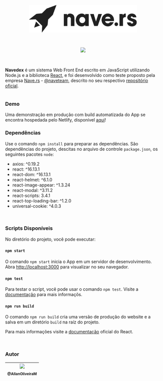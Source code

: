 <p align="center">
    <img src="https://raw.githubusercontent.com/AllanOliveiraM/nave.rs-front-end-challange/master/docs_images/logo.svg" width="350">
</p>

<br />

<p align="center">
    <img height="20" src="https://img.shields.io/github/license/AllanOliveiraM/nave.rs-front-end-challange">
</p>

<br />

**Navedex** é um sistema Web Front End escrito em JavaScript utilizando Node.js e a biblioteca [React](https://reactjs.org/), e foi desenvolvido como teste proposto pela empresa [Nave.rs](https://nave.rs/) - [@naveteam](https://github.com/naveteam/), descrito no seu respectivo [repositório oficial](https://github.com/naveteam/front-end-challenge). <br /> <br />

### Demo

Uma demonstração em produção com build automatizada do App se encontra hospedada pelo Netlify, disponível [aqui](https://navedex.netlify.app/)! <br />

### Dependências

Use o comando `npm install` para preparar as dependências.
São dependências do projeto, descitas no arquivo de controle `package.json`, os seguintes pacotes `node`:

- axios: ^0.19.2
- react: ^16.13.1
- react-dom: ^16.13.1
- react-helmet: ^6.1.0
- react-image-appear: ^1.3.24
- react-modal: ^3.11.2
- react-scripts: 3.4.1
- react-top-loading-bar: ^1.2.0
- universal-cookie: ^4.0.3

<br />

### Scripts Disponíveis

No diretório do projeto, você pode executar:

#### `npm start`

O comando `npm start` inicia o App em um servidor de desenvolvimento.<br />
Abra [http://localhost:3000](http://localhost:3000) para visualizar no seu navegador.

#### `npm test`

Para testar o script, você pode usar o comando `npm test`. Visite a [documentação](https://facebook.github.io/create-react-app/docs/running-tests) para mais informaçõs.

#### `npm run build`

O comando `npm run build` cria uma versão de produção do website e a salva em um diretório `build` na raíz do projeto. <br />

Para mais informações visite a [documentação](https://facebook.github.io/create-react-app/docs/deployment) oficial do React.

<br />

### Autor

| [<img src="https://avatars2.githubusercontent.com/u/41436010?v=4" width=115><br><sub>@AllanOliveiraM</sub>](https://github.com/AllanOliveiraM) |
| :---: |
